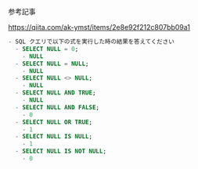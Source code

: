 参考記事

https://qiita.com/ak-ymst/items/2e8e92f212c807bb09a1

```sql
- SQL クエリで以下の式を実行した時の結果を答えてください
  - SELECT NULL = 0;
    - NULL
  - SELECT NULL = NULL;
    - NULL
  - SELECT NULL <> NULL;
    - NULL
  - SELECT NULL AND TRUE;
    - NULL
  - SELECT NULL AND FALSE;
    - 0
  - SELECT NULL OR TRUE;
    - 1
  - SELECT NULL IS NULL;
    - 1
  - SELECT NULL IS NOT NULL;
    - 0
```
